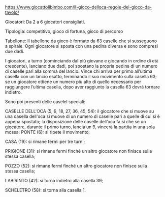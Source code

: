 https://www.giocattolibimbo.com/il-gioco-delloca-regole-del-gioco-da-tavolo/

Giocatori: Da 2 a 6 giocatori consigliati.

Tipologia: competitivo, gioco di fortuna, gioco di percorso

Tabellone: Il tabellone da gioco è formato da 63 caselle che si susseguono a spirale. Ogni giocatore si sposta con una pedina diversa e sono compresi due dadi.

I giocatori, a turno (cominciando dal più giovane e giocando in ordine di età crescente), lanciano due dadi, poi spostano la propria pedina di un numero di caselle pari alla somma del lancio. Vince chi arriva per primo all’ultima casella con un lancio esatto, terminando il suo movimento sulla casella 63; se un giocatore ottiene un numero più alto di quello necessario per raggiungere l’ultima casella, dopo aver raggiunto la casella 63 dovrà tornare indietro. 

Sono poi presenti delle caselel speciali:

CASELLE DELL'OCA (5, 9, 18, 27, 36, 45, 54): il giocatore che si muove su una casella dell'oca si muove di un numero di caselle pari a quelle di cui si è appena spostato; la disposizione delle caselle dell’oca fa sì che se un giocatore, durante il primo turno, lancia un 9, vincerà la partita in una sola mossa;
PONTE (6): si ripete il movimento;

CASA (19): si rimane fermi per tre turni;

PRIGIONE (31): si rimane fermi finché un altro giocatore non finisce sulla stessa casella;

POZZO (52): si rimane fermi finché un altro giocatore non finisce sulla stessa casella;

LABIRINTO (42): si torna indietro alla casella 39;

SCHELETRO (58): si torna alla casella 1. 
